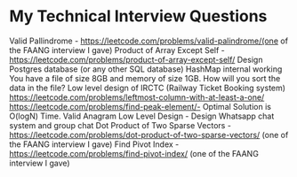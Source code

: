 # My Technical Interview Questions

Valid Pallindrome - https://leetcode.com/problems/valid-palindrome/(one of the FAANG interview I gave)
Product of Array Except Self - https://leetcode.com/problems/product-of-array-except-self/
Design Postgres database (or any other SQL database)
HashMap internal working
You have a file of size 8GB and memory of size 1GB. How will you sort the data in the file?
Low level design of IRCTC (Railway Ticket Booking system)
https://leetcode.com/problems/leftmost-column-with-at-least-a-one/
https://leetcode.com/problems/find-peak-element/- Optimal Solution is  O(logN) Time.
Valid Anagram
Low Level Design - Design Whatsapp chat system and group chat
Dot Product of Two Sparse Vectors - https://leetcode.com/problems/dot-product-of-two-sparse-vectors/ (one of the FAANG interview I gave)
Find Pivot Index - https://leetcode.com/problems/find-pivot-index/ (one of the FAANG interview I gave)
